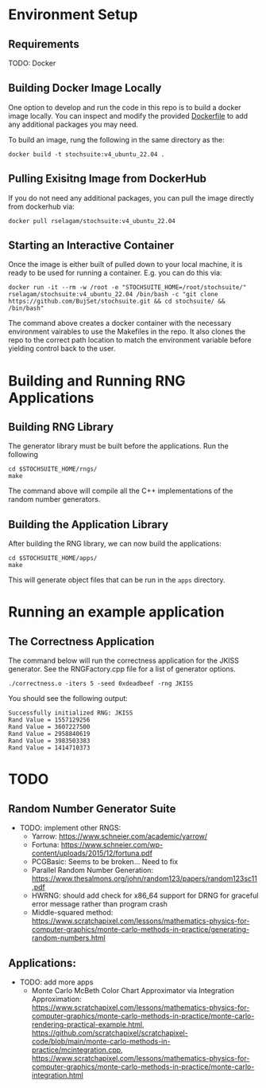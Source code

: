 # Environment Setup

## Requirements

TODO: Docker

## Building Docker Image Locally

One option to develop and run the code in this repo is to build a docker image 
locally. You can inspect and modify the provided [Dockerfile](Dockerfile) to 
add any additional packages you may need.

To build an image, rung the following in the same directory as the:

```
docker build -t stochsuite:v4_ubuntu_22.04 .
```

## Pulling Exisitng Image from DockerHub

If you do not need any additional packages, you can pull the image directly from 
dockerhub via:

```
docker pull rselagam/stochsuite:v4_ubuntu_22.04
```

## Starting an Interactive Container

Once the image is either built of pulled down to your local machine, it is 
ready to be used for running a container. E.g. you can do this via:

```
docker run -it --rm -w /root -e "STOCHSUITE_HOME=/root/stochsuite/"  rselagam/stochsuite:v4_ubuntu_22.04 /bin/bash -c "git clone https://github.com/BujSet/stochsuite.git && cd stochsuite/ && /bin/bash"
```

The command above creates a docker container with the necessary environment 
vairables to use the Makefiles in the repo. It also clones the repo to the 
correct path location to match the environment variable before yielding control 
back to the user.

# Building and Running RNG Applications

## Building RNG Library

The generator library must be built before the applications. Run the following

```
cd $STOCHSUITE_HOME/rngs/
make
```

The command above will compile all the C++ implementations of the random number 
generators. 

## Building the Application Library

After building the RNG library, we can now build the applications:

```
cd $STOCHSUITE_HOME/apps/
make
```

This will generate object files that can be run in the `apps` directory.

# Running an example application 

## The Correctness Application

The command below will run the correctness application for the JKISS generator. 
See the RNGFactory.cpp file for a list of generator options.

```
./correctness.o -iters 5 -seed 0xdeadbeef -rng JKISS
```

You should see the following output:

```
Successfully initialized RNG: JKISS
Rand Value = 1557129256
Rand Value = 3607227500
Rand Value = 2958840619
Rand Value = 3983503383
Rand Value = 1414710373
```

# TODO

## Random Number Generator Suite

* TODO: implement other RNGS:
    * Yarrow: https://www.schneier.com/academic/yarrow/
    * Fortuna: https://www.schneier.com/wp-content/uploads/2015/12/fortuna.pdf
    * PCGBasic: Seems to be broken... Need to fix
    * Parallel Random Number Generation: https://www.thesalmons.org/john/random123/papers/random123sc11.pdf
    * HWRNG: should add check for x86_64 support for DRNG for graceful error message rather than program crash
    * Middle-squared method: https://www.scratchapixel.com/lessons/mathematics-physics-for-computer-graphics/monte-carlo-methods-in-practice/generating-random-numbers.html

## Applications:

* TODO: add more apps
    * Monte Carlo McBeth Color Chart Approximator via Integration Approximation: https://www.scratchapixel.com/lessons/mathematics-physics-for-computer-graphics/monte-carlo-methods-in-practice/monte-carlo-rendering-practical-example.html, https://github.com/scratchapixel/scratchapixel-code/blob/main/monte-carlo-methods-in-practice/mcintegration.cpp, https://www.scratchapixel.com/lessons/mathematics-physics-for-computer-graphics/monte-carlo-methods-in-practice/monte-carlo-integration.html
